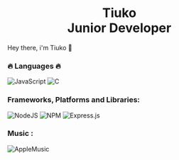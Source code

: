 <h1 align="center">
  <span>Tiuko</span><br>
  <span>Junior Developer</span>
</h1>

Hey there, i'm Tiuko 👋

### 🔥 Languages 🔥

![JavaScript](https://img.shields.io/badge/javascript-%23F7DF1E.svg?style=for-the-badge&logo=javascript&logoColor=black)
![C](https://img.shields.io/badge/-%2300599C.svg?style=for-the-badge&logo=c&logoColor=white)

### Frameworks, Platforms and Libraries:

![NodeJS](https://img.shields.io/badge/node.js-3ECF8E?style=for-the-badge&logo=node.js&logoColor=black)
![NPM](https://img.shields.io/badge/NPM-%23000000.svg?style=for-the-badge&logo=npm&logoColor=white)
![Express.js](https://img.shields.io/badge/express.js-%23404d59.svg?style=for-the-badge&logo=express&logoColor=%2361DAFB)

### Music :

![AppleMusic](https://img.shields.io/badge/AppleMusic-%23D00000.svg?style=for-the-badge&logo=AppleMusic&logoColor=white)

<!--
**Tiuko/Tiuko** is a ✨ _special_ ✨ repository because its `README.md` (this file) appears on your GitHub profile.

Here are some ideas to get you started:

- 🔭 I’m currently working on ...
- 🌱 I’m currently learning ...
- 👯 I’m looking to collaborate on ...
- 🤔 I’m looking for help with ...
- 💬 Ask me about ...
- 📫 How to reach me: ...
- 😄 Pronouns: ...
- ⚡ Fun fact: ...
-->
